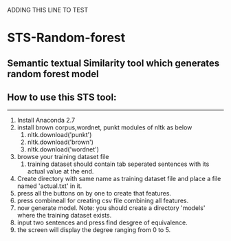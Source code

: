 ADDING THIS LINE TO TEST
# STS-Random-forest
## Semantic textual Similarity tool which generates random forest model
## How to use this STS tool:
--------------------------
1. Install Anaconda 2.7 
2. install brown corpus,wordnet, punkt modules of nltk as below
	1. nltk.download('punkt')
	2. nltk.download('brown')
	3. nltk.download('wordnet')
3. browse your training dataset file
	1. training dataset should contain tab seperated sentences with its actual value at the end.
4. Create directory with same name as training dataset file and place a file named 'actual.txt' in it.
5. press all the buttons on by one to create that features.
6. press combineall for creating csv file combining all features.
7. now generate model.
	Note: you should create a directory 'models' where the training dataset exists.
8. input two sentences and press find desgree of equivalence.
9. the screen will display the degree ranging from 0 to 5.
